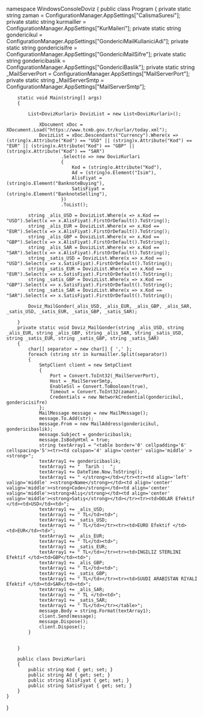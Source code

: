 namespace WindowsConsoleDoviz
{
    public class Program
    {
        private static string zaman = ConfigurationManager.AppSettings["CalismaSuresi"];
        private static string kurmailler = ConfigurationManager.AppSettings["KurMaileri"];
        private static string gondericikul = ConfigurationManager.AppSettings["GondericiMailKullaniciAdi"];
        private static string gondericisifre = ConfigurationManager.AppSettings["GondericiMailSifre"];
        private static string gondericibaslik = ConfigurationManager.AppSettings["GondericiBaslik"];
        private static string _MailServerPort = ConfigurationManager.AppSettings["MailServerPort"];
        private static string _MailServerSmtp = ConfigurationManager.AppSettings["MailServerSmtp"];

        static void Main(string[] args)
        {

            List<DovizKurlari> DovizList = new List<DovizKurlari>();
          
                XDocument xDoc = XDocument.Load("https://www.tcmb.gov.tr/kurlar/today.xml");
                DovizList = xDoc.Descendants("Currency").Where(x => (string)x.Attribute("Kod") == "USD" || (string)x.Attribute("Kod") == "EUR" || (string)x.Attribute("Kod") == "GBP" || (string)x.Attribute("Kod") == "SAR")
                        .Select(o => new DovizKurlari
                        {
                            Kod = (string)o.Attribute("Kod"),
                            Ad = (string)o.Element("Isim"),
                            AlisFiyat = (string)o.Element("BanknoteBuying"),
                            SatisFiyat = (string)o.Element("BanknoteSelling"),
                        })
                        .ToList();

            string _alis_USD = DovizList.Where(x => x.Kod == "USD").Select(x => x.AlisFiyat).FirstOrDefault().ToString();
            string _alis_EUR = DovizList.Where(x => x.Kod == "EUR").Select(x => x.AlisFiyat).FirstOrDefault().ToString();
            string _alis_GBP = DovizList.Where(x => x.Kod == "GBP").Select(x => x.AlisFiyat).FirstOrDefault().ToString();
            string _alis_SAR = DovizList.Where(x => x.Kod == "SAR").Select(x => x.AlisFiyat).FirstOrDefault().ToString();
            string _satis_USD = DovizList.Where(x => x.Kod == "USD").Select(x => x.SatisFiyat).FirstOrDefault().ToString();
            string _satis_EUR = DovizList.Where(x => x.Kod == "EUR").Select(x => x.SatisFiyat).FirstOrDefault().ToString();
            string _satis_GBP = DovizList.Where(x => x.Kod == "GBP").Select(x => x.SatisFiyat).FirstOrDefault().ToString();
            string _satis_SAR = DovizList.Where(x => x.Kod == "SAR").Select(x => x.SatisFiyat).FirstOrDefault().ToString();

            Doviz_MailGonder(_alis_USD, _alis_EUR, _alis_GBP, _alis_SAR, _satis_USD, _satis_EUR, _satis_GBP, _satis_SAR);

        }
        private static void Doviz_MailGonder(string _alis_USD, string _alis_EUR, string _alis_GBP, string _alis_SAR, string _satis_USD, string _satis_EUR, string _satis_GBP, string _satis_SAR)
        {
            char[] separator = new char[] { ',' };
            foreach (string str in kurmailler.Split(separator))
            {
                SmtpClient client = new SmtpClient
                {
                    Port = Convert.ToInt32(_MailServerPort),
                    Host = _MailServerSmtp,
                    EnableSsl = Convert.ToBoolean(true),
                    Timeout = Convert.ToInt32(zaman),
                    Credentials = new NetworkCredential(gondericikul, gondericisifre)
                };
                MailMessage message = new MailMessage();
                message.To.Add(str);
                message.From = new MailAddress(gondericikul, gondericibaslik);
                message.Subject = gondericibaslik;
                message.IsBodyHtml = true;
                string textArray1 = "<table border='0' cellpadding='6' cellspacing='5'><tr><td colspan='4' align='center' valign='middle' ><strong>";
                textArray1 += gondericibaslik;
                textArray1 += "  Tarih :  ";
                textArray1 += DateTime.Now.ToString();
                textArray1 += " </strong></td></tr><tr><td align='left' valign='middle' ><strong>Name</strong></td><td align='center' valign='middle'><strong>Code</strong></td><td align='center' valign='middle'><strong>Alış</strong></td><td align='center' valign='middle'><strong>Satış</strong></td></tr><tr><td>DOLAR Efektif </td><td>USD</td><td>";
                textArray1 += _alis_USD;
                textArray1 += " TL</td><td>";
                textArray1 += _satis_USD;
                textArray1 += " TL</td></tr><tr><td>EURO Efektif </td><td>EUR</td><td>";
                textArray1 += _alis_EUR;
                textArray1 += " TL</td><td>";
                textArray1 += _satis_EUR;
                textArray1 += " TL</td></tr><tr><td>INGILIZ STERLINI Efektif </td><td>GBP</td><td>";
                textArray1 += _alis_GBP;
                textArray1 += " TL</td><td>";
                textArray1 += _satis_GBP;
                textArray1 += " TL</td></tr><tr><td>SUUDI ARABISTAN RIYALI  Efektif </td><td>SAR</td><td>";
                textArray1 += _alis_SAR;
                textArray1 += " TL </td><td>";
                textArray1 += _satis_SAR;
                textArray1 += " TL</td></tr></table>";
                message.Body = string.Format(textArray1);
                client.Send(message);
                message.Dispose();
                client.Dispose();
            }


        }

        public class DovizKurlari
        {
            public string Kod { get; set; }
            public string Ad { get; set; }
            public string AlisFiyat { get; set; }
            public string SatisFiyat { get; set; }
        }
    }
}
